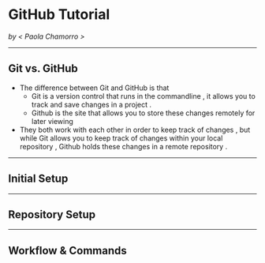# GitHub Tutorial

_by < Paola Chamorro >_

---
## Git vs. GitHub

* The difference between Git and GitHub is that  
    * Git is a version control that runs in the commandline , it allows you to track and save changes in a project .
    * Github is the site that allows you to store these changes remotely for later viewing 
* They both work with each other in order to keep track of changes , but while Git allows you to keep track of changes within your local repository , Github holds these changes in a remote repository .  


---
## Initial Setup



---
## Repository Setup



---
## Workflow & Commands